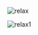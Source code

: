 

![relax](https://user-images.githubusercontent.com/77463436/151886432-c0717693-8f34-45cf-9af3-38bb9f93c97a.png)


![relax1](https://user-images.githubusercontent.com/77463436/151886576-2fbca246-d576-47f5-aa76-5bd71f3cb66e.png)
